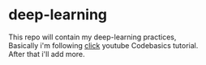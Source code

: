 # deep-learning
This repo will contain my deep-learning practices,<br>
Basically i'm following [click](https://www.youtube.com/playlist?list=PLeo1K3hjS3uu7CxAacxVndI4bE_o3BDtO) youtube Codebasics tutorial.<br>
After that i'll add more.
